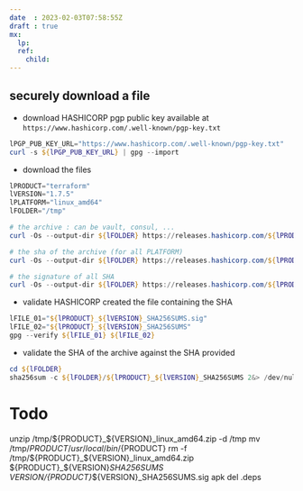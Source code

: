 ```yaml
---
date  : 2023-02-03T07:58:55Z
draft : true
mx:  
  lp:
  ref:
    child:
---
```



## securely download a file
- download HASHICORP pgp public key available at `https://www.hashicorp.com/.well-known/pgp-key.txt`
```powershell
lPGP_PUB_KEY_URL="https://www.hashicorp.com/.well-known/pgp-key.txt"
curl -s ${lPGP_PUB_KEY_URL} | gpg --import
```
- download the files
```powershell
lPRODUCT="terraform"
lVERSION="1.7.5"
lPLATFORM="linux_amd64"
lFOLDER="/tmp"

# the archive : can be vault, consul, ...
curl -Os --output-dir ${lFOLDER} https://releases.hashicorp.com/${lPRODUCT}/${lVERSION}/${lPRODUCT}_${lVERSION}_${lPLATFORM}.zip

# the sha of the archive (for all PLATFORM)
curl -Os --output-dir ${lFOLDER} https://releases.hashicorp.com/${lPRODUCT}/${lVERSION}/${lPRODUCT}_${lVERSION}_SHA256SUMS

# the signature of all SHA
curl -Os --output-dir ${lFOLDER} https://releases.hashicorp.com/${lPRODUCT}/${lVERSION}/${lPRODUCT}_${lVERSION}_SHA256SUMS.sig
```
- validate HASHICORP created the file containing the SHA
```powershell
lFILE_01="${lPRODUCT}_${lVERSION}_SHA256SUMS.sig"
lFILE_02="${lPRODUCT}_${lVERSION}_SHA256SUMS"
gpg --verify ${lFILE_01} ${lFILE_02}
```

- validate the SHA of the archive against the SHA provided 
```powershell
cd ${lFOLDER}
sha256sum -c ${lFOLDER}/${lPRODUCT}_${lVERSION}_SHA256SUMS 2&> /dev/null | grep OK
```


# Todo


unzip /tmp/${PRODUCT}_${VERSION}_linux_amd64.zip -d /tmp
mv /tmp/${PRODUCT} /usr/local/bin/${PRODUCT}
rm -f /tmp/${PRODUCT}_${VERSION}_linux_amd64.zip ${PRODUCT}_${VERSION}_SHA256SUMS ${VERSION}/${PRODUCT}_${VERSION}_SHA256SUMS.sig
apk del .deps

